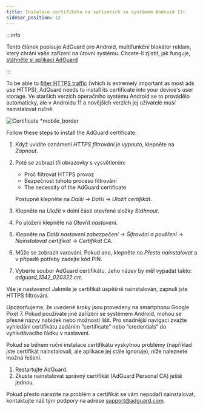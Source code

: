 ```yaml
---
title: Instalace certifikátu na zařízeních se systémem Android 11+
sidebar_position: 12
---
```


:::info

Tento článek popisuje AdGuard pro Android, multifunkční blokátor reklam, který chrání vaše zařízení na úrovni systému. Chcete-li zjistit, jak funguje, [stáhněte si aplikaci AdGuard](https://agrd.io/download-kb-adblock)

:::

To be able to [filter HTTPS traffic](/general/https-filtering/what-is-https-filtering.md) (which is extremely important as most ads use HTTPS), AdGuard needs to install its certificate into your device's user storage. Ve starších verzích operačního systému Android se to provádělo automaticky, ale v Androidu 11 a novějších verzích jej uživatelé musí nainstalovat ručně.

![Certificate *mobile_border](https://cdn.adtidy.org/content/kb/ad_blocker/android/solving_problems/manual-certificate/g.gif)

Follow these steps to install the AdGuard certificate:

1. Když uvidíte oznámení *HTTPS filtrování je vypnuto*, klepněte na *Zapnout*.

1. Poté se zobrazí tři obrazovky s vysvětlením:
    - Proč filtrovat HTTPS provoz
    - Bezpečnost tohoto procesu filtrování
    - The necessity of the AdGuard certificate

    Postupně klepněte na *Další* → *Další* → *Uložit certifikát*.

1. Klepněte na *Uložit* v dolní části otevřené složky *Stáhnout*.

1. Po uložení klepněte na *Otevřít nastavení*.

1. Klepněte na *Další nastavení zabezpečení* → *Šifrování a pověření* → *Nainstalovat certifikát* → *Certifikát CA*.

1. Může se zobrazit varování. Pokud ano, klepněte na *Přesto nainstalovat* a v případě potřeby zadejte kód PIN.

1. Vyberte soubor AdGuard certifikátu. Jeho název by měl vypadat takto: *adguard_1342_020322.crt*.

Vše je nastaveno! Jakmile je certifikát úspěšně nainstalován, zapnuli jste HTTPS filtrování.

Upozorňujeme, že uvedené kroky jsou provedeny na smartphonu Google Pixel 7. Pokud používáte jiné zařízení se systémem Android, mohou se přesné názvy nabídek nebo možností lišit. Pro snadnější navigaci zvažte vyhledání certifikátu zadáním “certificate“ nebo “credentials“ do vyhledávacího řádku v nastavení.

Pokud se během ruční instalace certifikátu vyskytnou problémy (například jste certifikát nainstalovali, ale aplikace jej stále ignoruje), níže naleznete možná řešení.

1. Restartujte AdGuard.
2. Zkuste nainstalovat správný certifikát (AdGuard Personal CA) ještě jednou.

Pokud přesto narazíte na problém a certifikát se vám nepodaří nainstalovat, kontaktujte náš tým podpory na adrese support@adguard.com.
